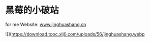 # 黑莓的小破站

for me Website: www.jinghuashang.cn

![](https://download.tooc.xlj0.com/uploads/56/jinghuashang.webp